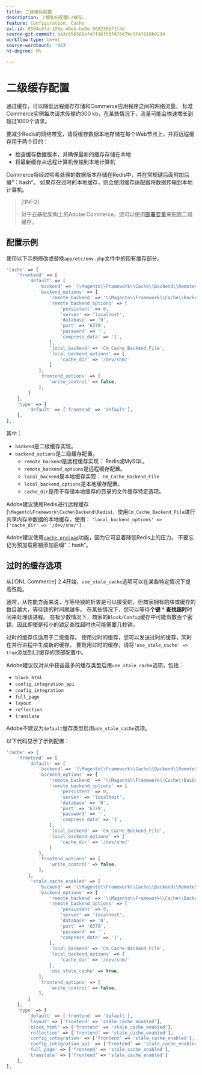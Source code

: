 ```yaml
---
title: 二级缓存配置
description: 了解如何配置L2缓存。
feature: Configuration, Cache
exl-id: 0504c6fd-188e-46eb-be8e-968238571f4e
source-git-commit: ba3c656566af47f16f58f476d7bc9f4781bb0234
workflow-type: tm+mt
source-wordcount: '423'
ht-degree: 0%

---
```


# 二级缓存配置

通过缓存，可以降低远程缓存存储和Commerce应用程序之间的网络流量。 标准Commerce实例每次请求传输约300 kb，在某些情况下，流量可能会快速增长到超过1000个请求。

要减少Redis的网络带宽，请将缓存数据本地存储在每个Web节点上，并将远程缓存用于两个目的：

- 检查缓存数据版本，并确保最新的缓存存储在本地
- 将最新缓存从远程计算机传输到本地计算机

Commerce将经过哈希处理的数据版本存储在Redis中，并在常规键后面附加后缀“：hash”。 如果存在过时的本地缓存，则会使用缓存适配器将数据传输到本地计算机。

>[!INFO]
>
>对于云基础架构上的Adobe Commerce，您可以使用[部署变量](https://experienceleague.adobe.com/docs/commerce-cloud-service/user-guide/configure/env/stage/variables-deploy.html?lang=zh-Hans#redis_backend)来配置二级缓存。

## 配置示例

使用以下示例修改或替换`app/etc/env.php`文件中的现有缓存部分。

```php
'cache' => [
    'frontend' => [
        'default' => [
            'backend' => '\\Magento\\Framework\\Cache\\Backend\\RemoteSynchronizedCache',
            'backend_options' => [
                'remote_backend' => '\\Magento\\Framework\\Cache\\Backend\\Redis',
                'remote_backend_options' => [
                    'persistent' => 0,
                    'server' => 'localhost',
                    'database' => '0',
                    'port' => '6379',
                    'password' => '',
                    'compress_data' => '1',
                ],
                'local_backend' => 'Cm_Cache_Backend_File',
                'local_backend_options' => [
                    'cache_dir' => '/dev/shm/'
                ]
            ],
            'frontend_options' => [
                'write_control' => false,
            ],
        ]
    ],
    'type' => [
        'default' => ['frontend' => 'default'],
    ],
],
```

其中：

- `backend`是二级缓存实现。
- `backend_options`是二级缓存配置。
   - `remote_backend`是远程缓存实现： Redis或MySQL。
   - `remote_backend_options`是远程缓存配置。
   - `local_backend`是本地缓存实现： `Cm_Cache_Backend_File`
   - `local_backend_options`是本地缓存配置。
   - `cache_dir`是用于存储本地缓存的目录的文件缓存特定选项。

Adobe建议使用Redis进行远程缓存(`\Magento\Framework\Cache\Backend\Redis`)，使用`Cm_Cache_Backend_File`进行共享内存中数据的本地缓存，使用： `'local_backend_options' => ['cache_dir' => '/dev/shm/']`

Adobe建议使用[`cache preload`](redis-pg-cache.md#redis-preload-feature)功能，因为它可显着降低Redis上的压力。 不要忘记为预加载密钥添加后缀“：hash”。

## 过时的缓存选项

从[!DNL Commerce] 2.4开始，`use_stale_cache`选项可以在某些特定情况下提高性能。

通常，从性能方面来说，与等待锁的折衷是可以接受的，但商家拥有的块或缓存的数目越大，等待锁的时间就越多。 在某些情况下，您可以等待&#x200B;**个键** \* **查找超时**&#x200B;时间来处理该进程。 在极少数情况下，商家的`Block/Config`缓存中可能有数百个密钥，因此即使是较小的锁定查找超时也可能需要几秒钟。

过时的缓存仅适用于二级缓存。 使用过时的缓存，您可以发送过时的缓存，同时在并行进程中生成新的缓存。 要启用过时的缓存，请将`'use_stale_cache' => true`添加到L2缓存的顶部配置中。

Adobe建议仅对从中获益最多的缓存类型启用`use_stale_cache`选项，包括：

- `block_html`
- `config_integration_api`
- `config_integration`
- `full_page`
- `layout`
- `reflection`
- `translate`

Adobe不建议为`default`缓存类型启用`use_stale_cache`选项。

以下代码显示了示例配置：

```php
'cache' => [
    'frontend' => [
        'default' => [
            'backend' => '\\Magento\\Framework\\Cache\\Backend\\RemoteSynchronizedCache',
            'backend_options' => [
                'remote_backend' => '\\Magento\\Framework\\Cache\\Backend\\Redis',
                'remote_backend_options' => [
                    'persistent' => 0,
                    'server' => 'localhost',
                    'database' => '0',
                    'port' => '6379',
                    'password' => '',
                    'compress_data' => '1',
                ],
                'local_backend' => 'Cm_Cache_Backend_File',
                'local_backend_options' => [
                    'cache_dir' => '/dev/shm/'
                ]
            ],
            'frontend_options' => [
                'write_control' => false,
            ],
        ],
         'stale_cache_enabled' => [
            'backend' => '\\Magento\\Framework\\Cache\\Backend\\RemoteSynchronizedCache',
            'backend_options' => [
                'remote_backend' => '\\Magento\\Framework\\Cache\\Backend\\Redis',
                'remote_backend_options' => [
                    'persistent' => 0,
                    'server' => 'localhost',
                    'database' => '0',
                    'port' => '6379',
                    'password' => '',
                    'compress_data' => '1',
                ],
                'local_backend' => 'Cm_Cache_Backend_File',
                'local_backend_options' => [
                    'cache_dir' => '/dev/shm/'
                ],
                'use_stale_cache' => true,
            ],
            'frontend_options' => [
                'write_control' => false,
            ],
        ]
    ],
    'type' => [
        'default' => ['frontend' => 'default'],
        'layout' => ['frontend' => 'stale_cache_enabled'],
        'block_html' => ['frontend' => 'stale_cache_enabled'],
        'reflection' => ['frontend' => 'stale_cache_enabled'],
        'config_integration' => ['frontend' => 'stale_cache_enabled'],
        'config_integration_api' => ['frontend' => 'stale_cache_enabled'],
        'full_page' => ['frontend' => 'stale_cache_enabled'],
        'translate' => ['frontend' => 'stale_cache_enabled']
    ],
],
```
